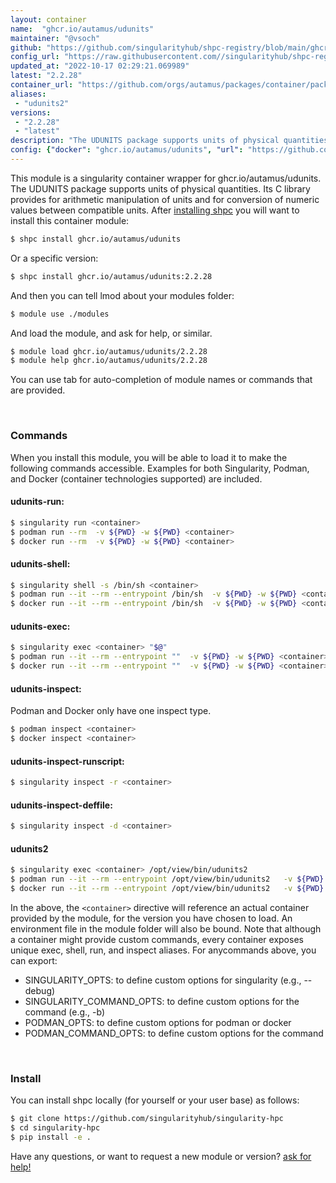 ```yaml
---
layout: container
name:  "ghcr.io/autamus/udunits"
maintainer: "@vsoch"
github: "https://github.com/singularityhub/shpc-registry/blob/main/ghcr.io/autamus/udunits/container.yaml"
config_url: "https://raw.githubusercontent.com//singularityhub/shpc-registry/main/ghcr.io/autamus/udunits/container.yaml"
updated_at: "2022-10-17 02:29:21.069989"
latest: "2.2.28"
container_url: "https://github.com/orgs/autamus/packages/container/package/udunits"
aliases:
 - "udunits2"
versions:
 - "2.2.28"
 - "latest"
description: "The UDUNITS package supports units of physical quantities. Its C library provides for arithmetic manipulation of units and for conversion of numeric values between compatible units."
config: {"docker": "ghcr.io/autamus/udunits", "url": "https://github.com/orgs/autamus/packages/container/package/udunits", "maintainer": "@vsoch", "description": "The UDUNITS package supports units of physical quantities. Its C library provides for arithmetic manipulation of units and for conversion of numeric values between compatible units.", "latest": {"2.2.28": "sha256:4c502ae6cbf045ebafeb9598ee19cb68b383425b811fb1f2ad5227e6645766a6"}, "tags": {"2.2.28": "sha256:4c502ae6cbf045ebafeb9598ee19cb68b383425b811fb1f2ad5227e6645766a6", "latest": "sha256:4c502ae6cbf045ebafeb9598ee19cb68b383425b811fb1f2ad5227e6645766a6"}, "aliases": {"udunits2": "/opt/view/bin/udunits2"}}
---
```


This module is a singularity container wrapper for ghcr.io/autamus/udunits.
The UDUNITS package supports units of physical quantities. Its C library provides for arithmetic manipulation of units and for conversion of numeric values between compatible units.
After [installing shpc](#install) you will want to install this container module:


```bash
$ shpc install ghcr.io/autamus/udunits
```

Or a specific version:

```bash
$ shpc install ghcr.io/autamus/udunits:2.2.28
```

And then you can tell lmod about your modules folder:

```bash
$ module use ./modules
```

And load the module, and ask for help, or similar.

```bash
$ module load ghcr.io/autamus/udunits/2.2.28
$ module help ghcr.io/autamus/udunits/2.2.28
```

You can use tab for auto-completion of module names or commands that are provided.

<br>

### Commands

When you install this module, you will be able to load it to make the following commands accessible.
Examples for both Singularity, Podman, and Docker (container technologies supported) are included.

#### udunits-run:

```bash
$ singularity run <container>
$ podman run --rm  -v ${PWD} -w ${PWD} <container>
$ docker run --rm  -v ${PWD} -w ${PWD} <container>
```

#### udunits-shell:

```bash
$ singularity shell -s /bin/sh <container>
$ podman run --it --rm --entrypoint /bin/sh  -v ${PWD} -w ${PWD} <container>
$ docker run --it --rm --entrypoint /bin/sh  -v ${PWD} -w ${PWD} <container>
```

#### udunits-exec:

```bash
$ singularity exec <container> "$@"
$ podman run --it --rm --entrypoint ""  -v ${PWD} -w ${PWD} <container> "$@"
$ docker run --it --rm --entrypoint ""  -v ${PWD} -w ${PWD} <container> "$@"
```

#### udunits-inspect:

Podman and Docker only have one inspect type.

```bash
$ podman inspect <container>
$ docker inspect <container>
```

#### udunits-inspect-runscript:

```bash
$ singularity inspect -r <container>
```

#### udunits-inspect-deffile:

```bash
$ singularity inspect -d <container>
```


#### udunits2
       
```bash
$ singularity exec <container> /opt/view/bin/udunits2
$ podman run --it --rm --entrypoint /opt/view/bin/udunits2   -v ${PWD} -w ${PWD} <container> -c " $@"
$ docker run --it --rm --entrypoint /opt/view/bin/udunits2   -v ${PWD} -w ${PWD} <container> -c " $@"
```



In the above, the `<container>` directive will reference an actual container provided
by the module, for the version you have chosen to load. An environment file in the
module folder will also be bound. Note that although a container
might provide custom commands, every container exposes unique exec, shell, run, and
inspect aliases. For anycommands above, you can export:

 - SINGULARITY_OPTS: to define custom options for singularity (e.g., --debug)
 - SINGULARITY_COMMAND_OPTS: to define custom options for the command (e.g., -b)
 - PODMAN_OPTS: to define custom options for podman or docker
 - PODMAN_COMMAND_OPTS: to define custom options for the command

<br>
  
### Install

You can install shpc locally (for yourself or your user base) as follows:

```bash
$ git clone https://github.com/singularityhub/singularity-hpc
$ cd singularity-hpc
$ pip install -e .
```

Have any questions, or want to request a new module or version? [ask for help!](https://github.com/singularityhub/singularity-hpc/issues)